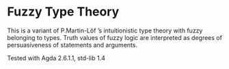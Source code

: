 # Fuzzy Type Theory

This is a variant of P.Martin-Löf ’s intuitionistic type theory with fuzzy belonging to types. Truth values of fuzzy logic are interpreted as degrees of persuasiveness of statements and arguments. 

Tested with Agda 2.6.1.1, std-lib 1.4
